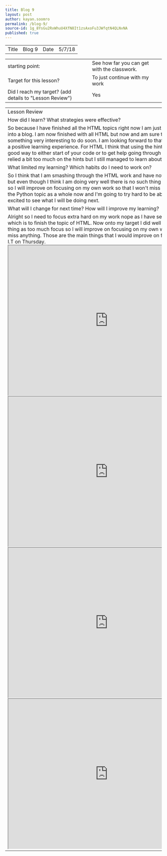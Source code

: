 ```yaml
---
title: Blog 9
layout: post
author: kayan.soomro
permalink: /blog-9/
source-id: 1g_8YsGu2RxWhuU4XfN8It1zsAxoFu3JWfqtN4QLNvNA
published: true
---
```

<table>
  <tr>
    <td>Title</td>
    <td>Blog 9</td>
    <td>Date</td>
    <td>5/7/18</td>
  </tr>
</table>


<table>
  <tr>
    <td>starting point:</td>
    <td>See how far you can get with the classwork.</td>
  </tr>
  <tr>
    <td>Target for this lesson?</td>
    <td>To just continue with my work</td>
  </tr>
  <tr>
    <td>Did I reach my target? 
(add details to "Lesson Review")</td>
    <td> Yes </td>
  </tr>
</table>


<table>
  <tr>
    <td>Lesson Review</td>
  </tr>
  <tr>
    <td>How did I learn? What strategies were effective? </td>
  </tr>
  <tr>
    <td>So because I have finished all the HTML topics right now I am just putting my badges into a blog.  I am now finished with all HTML but now and am sure that I might have something very interesting to do soon. I am looking forward to that and hope it will be a positive learning experience. For HTML I think that using the hints provided was a good way to either start of your code or to get help going through it. Although I think I relied a bit too much on the hints but I still managed to learn about HTML coding.</td>
  </tr>
  <tr>
    <td>What limited my learning? Which habits do I need to work on? </td>
  </tr>
  <tr>
    <td> So I think that I am smashing through the HTML work and have now reached the end but even though I think I am doing very well there is no such thing as too much focus so I will improve on focusing on my own work so that I won't miss anything. I finished the Python topic as a whole now and I'm going to try hard to be able to do that. I am excited to see what I will be doing next.</td>
  </tr>
  <tr>
    <td>What will I change for next time? How will I improve my learning?</td>
  </tr>
  <tr>
    <td> Alright so I need to focus extra hard on my work nope as I have set myself a goal which is to finish the topic of HTML. Now onto my target I did well there is no such thing as too much focus so I will improve on focusing on my own work so that I won’t miss anything. Those are the main things that I would improve on for next lesson for I.T on Thursday.<iframe src="https://drive.google.com/file/d/1z4wDsNj4h_KzgJny7ZZkctebeQ4Acz4J/preview" width="640" height="480"></iframe>
      <iframe src="https://drive.google.com/file/d/1qGyoQnkKaNUTKA5kOX9M895akKAnmMlM/preview" width="640" height="480"></iframe>
      <iframe src="https://drive.google.com/file/d/1sqHTrFwOeJ5gIX_Q1pohxge1c_lGhsTG/preview" width="640" height="480"></iframe>
      <iframe src="https://drive.google.com/file/d/1kAJT6JLZCYx2mtg_BeH1SPExHLkBIMKb/preview" width="640" height="480"></iframe>
    </td>
  </tr>
</table>


